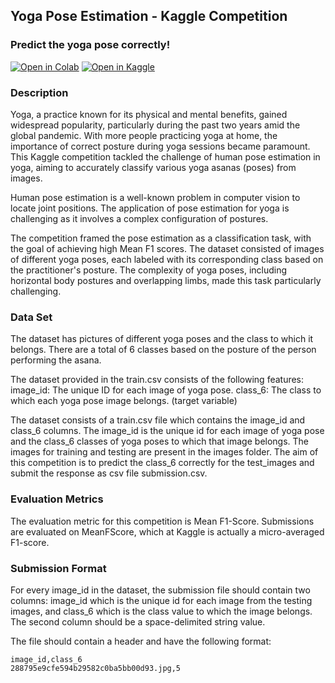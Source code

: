 
## Yoga Pose Estimation - Kaggle Competition 
### Predict the yoga pose correctly!

[![Open in Colab](https://colab.research.google.com/assets/colab-badge.svg)](https://colab.research.google.com/github/alex-agency/kaggle-yoga-pose-prediction/blob/main/yoga-pose-movenet.ipynb) [![Open in Kaggle](https://kaggle.com/static/images/open-in-kaggle.svg)](https://kaggle.com/kernels/welcome?src=https://github.com/alex-agency/kaggle-yoga-pose-prediction/blob/main/yoga-pose-movenet.ipynb)

### Description
Yoga, a practice known for its physical and mental benefits, gained widespread popularity, particularly during the past two years amid the global pandemic. With more people practicing yoga at home, the importance of correct posture during yoga sessions became paramount. This Kaggle competition tackled the challenge of human pose estimation in yoga, aiming to accurately classify various yoga asanas (poses) from images.

Human pose estimation is a well-known problem in computer vision to locate joint positions. The application of pose estimation for yoga is challenging as it involves a complex configuration of postures.

The competition framed the pose estimation as a classification task, with the goal of achieving high Mean F1 scores. The dataset consisted of images of different yoga poses, each labeled with its corresponding class based on the practitioner's posture. The complexity of yoga poses, including horizontal body postures and overlapping limbs, made this task particularly challenging.

### Data Set
The dataset has pictures of different yoga poses and the class to which it belongs. There are a total of 6 classes based on the posture of the person performing the asana.

The dataset provided in the train.csv consists of the following features:
image_id: The unique ID for each image of yoga pose.
class_6: The class to which each yoga pose image belongs. (target variable)

The dataset consists of a train.csv file which contains the image_id and class_6 columns. The image_id is the unique id for each image of yoga pose and the class_6 classes of yoga poses to which that image belongs. The images for training and testing are present in the images folder. The aim of this competition is to predict the class_6 correctly for the test_images and submit the response as csv file submission.csv.

### Evaluation Metrics
The evaluation metric for this competition is Mean F1-Score. Submissions are evaluated on MeanFScore, which at Kaggle is actually a micro-averaged F1-score.

### Submission Format
For every image_id in the dataset, the submission file should contain two columns: image_id which is the unique id for each image from the testing images, and class_6 which is the class value to which the image belongs. The second column should be a space-delimited string value.

The file should contain a header and have the following format:

```
image_id,class_6
288795e9cfe594b29582c0ba5bb00d93.jpg,5
```

